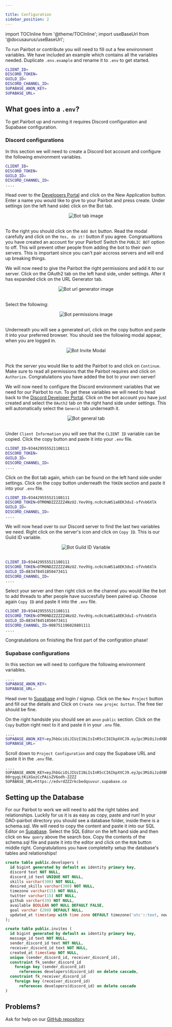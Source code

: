 ```yaml
---

title: Configuration
sidebar_position: 2
---
```


import TOCInline from '@theme/TOCInline';
import useBaseUrl from '@docusaurus/useBaseUrl';

To run Pairbot or contribute you will need to fill out a few environment variables. We have included an example which contains all the variables needed. Duplicate  `.env.example` and rename it to `.env` to get started.

```bash title=".env"
CLIENT_ID=
DISCORD_TOKEN=
GUILD_ID=
DISCORD_CHANNEL_ID=
SUPABASE_ANON_KEY=
SUPABASE_URL=
```
## What goes into a `.env`?
To get Pairbot up and running it requires Discord configuration and Supabase configuration.
<TOCInline toc={toc[0].children} />

### Discord configurations
In this section we will need to create a Discord bot account and configure the following environment variables.

```bash title=".env"
CLIENT_ID=
DISCORD_TOKEN=
GUILD_ID=
DISCORD_CHANNEL_ID=
....
```

Head over to the [Developers Portal](https://discord.com/developers/applications) and click on the New Application button.
Enter a name you would like to give to your Pairbot and press create. Under settings (on the left hand side) click on the Bot tab.

<div align="center">
    <img class="default-border"  src={useBaseUrl("/img/configuration/bot-tab.png")} alt="Bot tab image" />
</div>
<br/>

To the right you should click on the `Add Bot` button. Read the modal carefully and click on the `Yes, do it!` button if you agree. Congratualtions you have created an account for your Pairbot! Switch the `PUBLIC BOT` option to off. This will prevent other people from adding the bot to their own servers. This is important since you can't pair accross servers and will end up breaking things.

We will now need to give the Pairbot the right permissions and add it to our server. Click on the OAuth2 tab on the left hand side, under settings. After it has expanded click on the URL Generator tab.

<div align="center">
    <img class="default-border"  src={useBaseUrl("/img/configuration/url-generator.png")} alt="Bot url generator image" />
</div>
<br/>

Select the following:

<div align="center">
    <img class="default-border"  src={useBaseUrl("/img/configuration/bot-permissions.png")} alt="Bot permissions image" />
</div>
<br/>

Underneath you will see a generated url, click on the copy button and paste it into your preferred browser. You should see the following modal appear, when you are logged in.

<div align="center">
    <img class="default-border"  src={useBaseUrl("/img/configuration/invite-modal.png")} alt="Bot Invite Modal" />
</div>
<br/>

Pick the server you would like to add the Pairbot to and click on `Continue`. Make sure to read all permissions that the Pairbot requires and click on `Authorize`. Congratulations you have added the bot to your own server!

We will now need to configure the Discord environment variables that we need for our Pairbot to run. To get these variables we will need to head back to the [Discord Developer Portal](https://discord.com/developers/applications). Click on the bot account you have just created and select the `OAuth2` tab on the right hand side under settings. This will automatically select the `General` tab underneath it.

<div align="center">
    <img class="default-border"  src={useBaseUrl("/img/configuration/general-tab.png")} alt="Bot general tab" />
</div>
<br/>

Under `Client Information` you will see that the `CLIENT ID` variable can be copied. Click the copy button and paste it into your `.env` file.

```bash title=".env"
CLIENT_ID=934429555521108111
DISCORD_TOKEN=
GUILD_ID=
DISCORD_CHANNEL_ID=
....
```

Click on the Bot tab again, which can be found on the left hand side under settings. Click on the copy button underneath the `TOKEN` section and paste it into your `.env` file. 

```bash title=".env"
CLIENT_ID=934429555521108111
DISCORD_TOKEN=OTM0NDZZZZZZ4NzU2.Yev9Vg.nc0cXuWS1a8EK3duI-sfVvb6Xlk
GUILD_ID=
DISCORD_CHANNEL_ID=
....
```

We will now head over to our Discord server to find the last two variables we need. Right click on the server's icon and click on `Copy ID`. This is our Guild ID variable. 

<div align="center">
    <img class="default-border"  src={useBaseUrl("/img/configuration/guildid.png")} alt="Bot Guild ID Variable" />
</div>
<br/>

```bash title=".env"
CLIENT_ID=934429555521108111
DISCORD_TOKEN=OTM0NDZZZZZZ4NzU2.Yev9Vg.nc0cXuWS1a8EK3duI-sfVvb6Xlk
GUILD_ID=883478451850473411
DISCORD_CHANNEL_ID=
....
```

Select your server and then right click on the channel you would like the bot to add threads to after people have succesfully been paired up. Choose again `Copy ID` and paste it into the `.env` file.

```bash title=".env"
CLIENT_ID=934429555521108111
DISCORD_TOKEN=OTM0NDZZZZZZ4NzU2.Yev9Vg.nc0cXuWS1a8EK3duI-sfVvb6Xlk
GUILD_ID=883478451850473411
DISCORD_CHANNEL_ID=908751196028801111
....
```

Congratulations on finishing the first part of the configration phase! 

### Supabase configurations
In this section we will need to configure the following environment variables.

```bash title=".env"
....
SUPABASE_ANON_KEY=
SUPABASE_URL=
```

Head over to [Supabase](https://supabase.com) and login / signup. Click on the `New Project` button and fill out the details and Click on `Create new projec button`. The free tier should be fine. 

On the right handside you should see an `anon` `public` section. Click on the `Copy` button right next to it and paste it in your `.env` file.

```bash title=".env"
....
SUPABASE_ANON_KEY=eyJhbGciOiJIUzI1NiIsInR5cCI6IkpXVCJ9.eyJpc3MiOiJzdXBhYmFzZSIsInJvbGUiOiJhbm9uIiwiaWF0IjoxNjQyODYxMTEwLCJleHAiOjE5NTg0MzcxMTB9.vGhguKgBy-00rgygLtKiXGozCcPAisZV6odh-ZZZZ
SUPABASE_URL=
```

Scroll down to `Project Configuration` and copy the Supabase URL and paste it in the `.env` file.

```
....
SUPABASE_ANON_KEY=eyJhbGciOiJIUzI1NiIsInR5cCI6IkpXVCJ9.eyJpc3MiOiJzdXBhYmFzZSIsInJvbGUiOiJhbm9uIiwiaWF0IjoxNjQyODYxMTEwLCJleHAiOjE5NTg0MzcxMTB9.vGhguKgBy-00rgygLtKiXGozCcPAisZV6odh-ZZZZ
SUPABASE_URL=https://edvrdZZZrkcbedqsuvur.supabase.co
```


## Setting up the Database

For our Pairbot to work we will need to add the right tables and relationships. Luckily for us it is as easy as copy, paste and run! In your DAO-pairbot directory you should see a database folder, inside there is a schema.sql. We will need to copy the content and paste it into our SQL Editor on [Supabase](https://supabase.com). Select the SQL Editor on the left hand side and then click on `New query` above the search box. Copy the contents of the schema.sql file and paste it into the editor and click on the `RUN` button middle right. Congratulations you have completelty setup the database's tables and relationships!

```sql title="schema.sql (might be outdated)"
create table public.developers (
  id bigint generated by default as identity primary key,
  discord text NOT NULL,
  discord_id text UNIQUE NOT NULL,
  skills varchar(300) NOT NULL,
  desired_skills varchar(300) NOT NULL,
  timezone varchar(15) NOT NULL,
  twitter varchar(15) NOT NULL,
  github varchar(39) NOT NULL,
  available BOOLEAN NOT NULL DEFAULT FALSE,
  goal varchar (200) DEFAULT NULL,
  updated_at timestamp with time zone DEFAULT timezone('utc'::text, now()) NOT NULL
);

create table public.invites (
  id bigint generated by default as identity primary key,
  message_id text NOT NULL,
  sender_discord_id text NOT NULL,
  receiver_discord_id text NOT NULL,
  created_at timestamp NOT NULL,
  unique (sender_discord_id, receiver_discord_id),
  constraint fk_sender_discord_id
    foreign key (sender_discord_id)
      references developers(discord_id) on delete cascade,
  constraint fk_receiver_discord_id
    foreign key (receiver_discord_id) 
      references developers(discord_id) on delete cascade
)
```

## Problems? 

Ask for help on our [GitHub repository](https://github.com/developer-dao/DAO-pairbot)